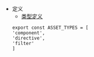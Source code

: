 * 定义 
    * [类型定义](https://github.com/vuejs/vue/blob/dev/src/shared/constants.js)
    ```
    export const ASSET_TYPES = [
    'component',
    'directive',
    'filter'
    ]
    ```